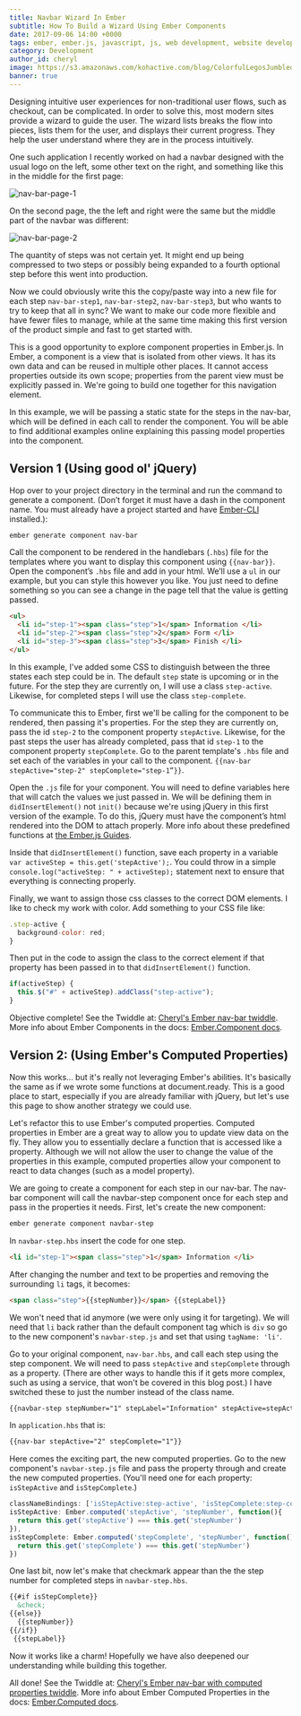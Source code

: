 ```yaml
---
title: Navbar Wizard In Ember
subtitle: How To Build a Wizard Using Ember Components
date: 2017-09-06 14:00 +0000
tags: ember, ember.js, javascript, js, web development, website development, learning, software development
category: Development
author_id: cheryl
image: https://s3.amazonaws.com/kohactive.com/blog/ColorfulLegosJumbled.jpg
banner: true
---
```



Designing intuitive user experiences for non-traditional user flows, such as checkout, can be complicated. In order to solve this, most modern sites provide a wizard to guide the user. The wizard lists breaks the flow into pieces, lists them for the user, and displays their current progress. They help the user understand where they are in the process intuitively.

One such application I recently worked on had a navbar designed with the usual logo on the left, some other text on the right, and something like this in the middle for the first page:

![nav-bar-page-1](https://s3.amazonaws.com/www.kohactive.com/blog/navbar-in-ember/navbar-page1.png)

On the second page, the the left and right were the same but the middle part of the navbar was different:

![nav-bar-page-2](https://s3.amazonaws.com/www.kohactive.com/blog/navbar-in-ember/navbar-page2.png)

The quantity of steps was not certain yet. It might end up being compressed to two steps or possibly being expanded to a fourth optional step before this went into production.

Now we could obviously write this the copy/paste way into a new file for each step `nav-bar-step1`, `nav-bar-step2`, `nav-bar-step3`, but who wants to try to keep that all in sync? We want to make our code more flexible and have fewer files to manage, while at the same time making this first version of the product simple and fast to get started with.

This is a good opportunity to explore component properties in Ember.js. In Ember, a component is a view that is isolated from other views. It has its own data and can be reused in multiple other places. It cannot access properties outside its own scope; properties from the parent view must be explicitly passed in. We're going to build one together for this navigation element.

In this example, we will be passing a static state for the steps in the nav-bar, which will be defined in each call to render the component. You will be able to find additional examples online explaining this passing model properties into the component.

## Version 1 (Using good ol' jQuery)

Hop over to your project directory in the terminal and run the command to generate a component. (Don’t forget it must have a dash in the component name. You must already have a project started and have [Ember-CLI](https://ember-cli.com/) installed.):

```bash
ember generate component nav-bar
```

Call the component to be rendered in the handlebars (`.hbs`) file for the templates where you want to display this component using `{{nav-bar}}`. Open the component’s `.hbs` file and add in your html. We’ll use a `ul` in our example, but you can style this however you like. You just need to define something so you can see a change in the page tell that the value is getting passed.

```html
<ul>
  <li id="step-1"><span class="step">1</span> Information </li>
  <li id="step-2"><span class="step">2</span> Form </li>
  <li id="step-3"><span class="step">3</span> Finish </li>
</ul>
```

In this example, I've added some CSS to distinguish between the three states each step could be in. The default `step` state is upcoming or in the future. For the step they are currently on, I will use a class `step-active`. Likewise, for completed steps I will use the class `step-complete`.

To communicate this to Ember, first we'll be calling for the component to be rendered, then passing it's properties. For the step they are currently on, pass the id `step-2` to the component property `stepActive`. Likewise, for the past steps the user has already completed, pass that id `step-1` to the component property `stepComplete`. Go to the parent template's `.hbs` file and set each of the variables in your call to the component. `{{nav-bar stepActive="step-2" stepComplete="step-1”}}`.

Open the `.js` file for your component. You will need to define variables here that will catch the values we just passed in. We will be defining them in `didInsertElement()` not `init()` because we're using jQuery in this first version of the example. To do this, jQuery must have the component’s html rendered into the DOM to attach properly. More info about these predefined functions at [the Ember.js Guides](https://guides.emberjs.com/v2.14.0/components/the-component-lifecycle/#toc_order-of-lifecycle-hooks-called).

Inside that `didInsertElement()` function, save each property in a variable `var activeStep = this.get('stepActive');`. You could throw in a simple `console.log("activeStep: " + activeStep);` statement next to ensure that everything is connecting properly.

Finally, we want to assign those css classes to the correct DOM elements. I like to check my work with color. Add something to your CSS file like:

```javascript
.step-active {
  background-color: red;
}
```

 Then put in the code to assign the class to the correct element if that property has been passed in to that `didInsertElement()` function.

```javascript
if(activeStep) {
  this.$("#" + activeStep).addClass("step-active");
}
```

Objective complete! See the Twiddle at: [Cheryl's Ember nav-bar twiddle](https://ember-twiddle.com/bf3d6eeb406a3365c860a4bb9e205023?openFiles=templates.components.nav-bar.hbs%2Ctemplates.components.nav-bar.hbs).
More info about Ember Components in the docs: [Ember.Component docs](https://www.emberjs.com/api/ember/2.14.1/classes/Ember.Component).

## Version 2: (Using Ember's Computed Properties)

Now this works... but it's really not leveraging Ember's abilities. It's basically the same as if we wrote some functions at document.ready. This is a good place to start, especially if you are already familiar with jQuery, but let's use this page to show another strategy we could use.

Let's refactor this to use Ember's computed properties. Computed properties in Ember are a great way to allow you to update view data on the fly. They allow you to essentially declare a function that is accessed like a property. Although we will not allow the user to change the value of the properties in this example, computed properties allow your component to react to data changes (such as a model property).

We are going to create a component for each step in our nav-bar. The nav-bar component will call the navbar-step component once for each step and pass in the properties it needs. First, let's create the new component:

```bash
ember generate component navbar-step
```

In `navbar-step.hbs` insert the code for one step.

```html
<li id="step-1"><span class="step">1</span> Information </li>
```

After changing the number and text to be properties and removing the surrounding `li` tags, it becomes:

```html
<span class="step">{{stepNumber}}</span> {{stepLabel}}
```

We won't need that id anymore (we were only using it for targeting). We will need that `li` back rather than the default component tag which is `div` so go to the new component's `navbar-step.js` and set that using `tagName: 'li'`.

Go to your original component, `nav-bar.hbs`, and call each step using the step component. We will need to pass `stepActive` and `stepComplete` through as a property. (There are other ways to handle this if it gets more complex, such as using a service, that won't be covered in this blog post.) I have switched these to just the number instead of the class name.

```html
{{navbar-step stepNumber="1" stepLabel="Information" stepActive=stepActive stepComplete=stepComplete}}`.
```

In `application.hbs` that is:

```html
{{nav-bar stepActive="2" stepComplete="1"}}
```

Here comes the exciting part, the new computed properties. Go to the new component's `navbar-step.js` file and pass the property through and create the new computed properties. (You'll need one for each property: `isStepActive` and `isStepComplete`.)

```javascript
classNameBindings: ['isStepActive:step-active', 'isStepComplete:step-complete'],
isStepActive: Ember.computed('stepActive', 'stepNumber', function(){
  return this.get('stepActive') === this.get('stepNumber')
}),
isStepComplete: Ember.computed('stepComplete', 'stepNumber', function(){
  return this.get('stepComplete') === this.get('stepNumber')
})
```

One last bit, now let's make that checkmark appear than the the step number for completed steps in `navbar-step.hbs`. 

```html
{{#if isStepComplete}}
  &check;
{{else}}
  {{stepNumber}}
{{/if}}
 {{stepLabel}}
```

Now it works like a charm! Hopefully we have also deepened our understanding while building this together.

All done! See the Twiddle at: [Cheryl's Ember nav-bar with computed properties twiddle](https://ember-twiddle.com/4143b09874b7b5028550d5e8f22c0879?openFiles=templates.components.nav-bar.hbs%2Ctemplates.components.navbar-step.hbs).
More info about Ember Computed Properties in the docs: [Ember.Computed docs](https://emberjs.com/api/ember/2.14.1/namespaces/Ember.computed).

